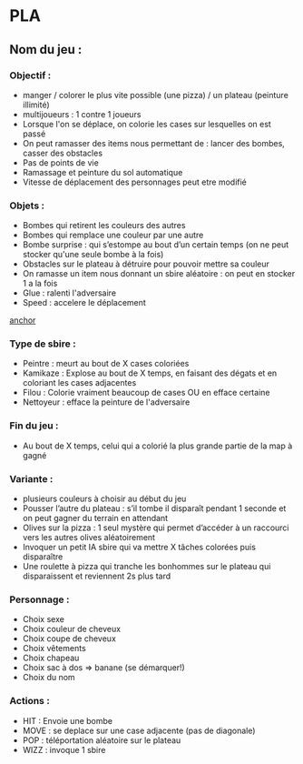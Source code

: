 # PLA
## Nom du jeu :

### Objectif :
* manger / colorer le plus vite possible (une pizza) / un plateau (peinture illimité)
* multijoueurs : 1 contre 1 joueurs
* Lorsque l'on se déplace, on colorie les cases sur lesquelles on est passé
* On peut ramasser des items nous permettant de : lancer des bombes, casser des obstacles
* Pas de points de vie
* Ramassage et peinture du sol automatique
* Vitesse de déplacement des personnages peut etre modifié


###  Objets :
* Bombes qui retirent les couleurs des autres
* Bombes qui remplace une couleur par une autre
* Bombe surprise : qui s’estompe au bout d’un certain temps (on ne peut stocker qu'une seule bombe à la fois)
* Obstacles sur le plateau à détruire pour pouvoir mettre sa couleur
* On ramasse un item nous donnant un sbire aléatoire : on peut en stocker 1 a la fois
* Glue : ralenti l'adversaire
* Speed : accelere le déplacement

[anchor](#objectif)

###  Type de sbire :
* Peintre : meurt au bout de X cases coloriées
* Kamikaze : Explose au bout de X temps, en faisant des dégats et en coloriant les cases adjacentes
* Filou : Colorie vraiment beaucoup de cases OU en efface certaine
* Nettoyeur : efface la peinture de l'adversaire

### Fin du jeu : 
* Au bout de X temps, celui qui a colorié la plus grande partie de la map à gagné

### Variante :
* plusieurs couleurs à choisir au début du jeu
* Pousser l’autre du plateau : s’il tombe il disparaît pendant 1 seconde et on peut
gagner du terrain en attendant
* Olives sur la pizza : 1 seul mystère qui permet d’accéder à un raccourci vers les
autres olives aléatoirement
* Invoquer un petit IA sbire qui va mettre X tâches colorées puis disparaître
* Une roulette à pizza qui tranche les bonhommes sur le plateau qui disparaissent et
reviennent 2s plus tard

### Personnage :
* Choix sexe
* Choix couleur de cheveux
* Choix coupe de cheveux
* Choix vêtements
* Choix chapeau
* Choix sac à dos => banane (se démarquer!)
* Choix du nom

###  Actions :
* HIT : Envoie une bombe
* MOVE : se deplace sur une case adjacente (pas de diagonale)
* POP : téléportation aléatoire sur le plateau
* WIZZ : invoque 1 sbire 
